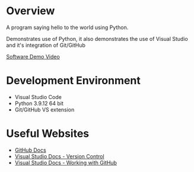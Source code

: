 # Overview


A program saying hello to the world using Python. 

Demonstrates use of Python, it also demonstrates the use of Visual Studio and it's integration of Git/GitHub


[Software Demo Video](http://youtube.link.goes.here)

# Development Environment

* Visual Studio Code
* Python 3.9.12 64 bit
* Git/GitHub VS extension


# Useful Websites

* [GitHub Docs](https://docs.github.com/en)
* [Visual Studio Docs - Version Control](https://code.visualstudio.com/docs/editor/versioncontrol)
* [Visual Studio Docs - Working with GitHub](https://code.visualstudio.com/docs/editor/github)